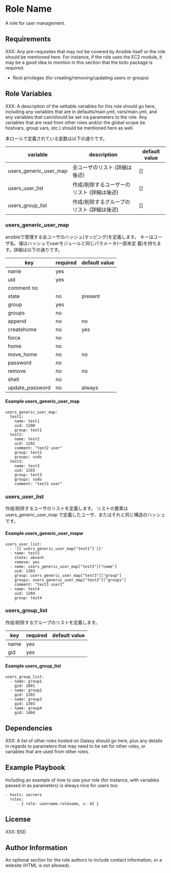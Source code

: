 Role Name
=========

A role for user management.

Requirements
------------

XXX: Any pre-requisites that may not be covered by Ansible itself or the role should be mentioned here. For instance, if the role uses the EC2 module, it may be a good idea to mention in this section that the boto package is required.

* Root privileges (for creating/removing/updating users or groups)

Role Variables
--------------

XXX: A description of the settable variables for this role should go here, including any variables that are in defaults/main.yml, vars/main.yml, and any variables that can/should be set via parameters to the role. Any variables that are read from other roles and/or the global scope (ie. hostvars, group vars, etc.) should be mentioned here as well.

本ロールで定義されている変数は以下の通りです。

| variable | description | default value |
|----------|-------------|---------------|
| users_generic_user_map | 全ユーザのリスト (詳細は後述) | [] |
| users_user_list | 作成/削除するユーザーのリスト (詳細は後述) | [] |
| users_group_list | 作成/削除するグループのリスト (詳細は後述) | [] |

### users_generic_user_map

ansibleで管理する全ユーザのハッシュ(マッピング)を定義します。
キーはユーザ名、値はハッシュでuserモジュールと同じパラメータ(一部未定
義)を持ちます。詳細は以下の通りです。

| key | required | default value |
|-----|----------|---------------|
| name | yes |  |
| uid | yes |
| comment no |  |
| state | no | present |
| group | yes |
| groups | no |  |
| append | no | no |
| createhome | no | yes |  |
| force | no |  |
| home | no |  |
| move_home | no | no |
| password | no |  |
| remove | no | no |
| shell | no |  |
| update_password | no | always |

#### Example users_generic_user_map

```
users_generic_user_map:
  test1:
    name: test1
    uid: 1200
    group: test1
  test2:
    name: test2
    uid: 1202
    comment: "test2 user"
    group: test2
    groups: sudo
  test3:
    name: test3
    uid: 1203
    group: test3
    groups: sudo
    comment: "test3 user"
```

### users_user_list

作成/削除するユーザのリストを定義します。
リストの要素は users_generic_user_map で定義したユーザ、またはそれと同じ構造のハッシュです。

#### Example users_generic_user_mapw

```
users_user_list:
  - '{{ users_generic_user_map["test1"] }}'
  - name: test2
    state: absent
    remove: yes
  - name: users_generic_user_map["test3"]["name"]
    uid: 1303
    group: users_generic_user_map["test3"]["group"]
    groups: users_generic_user_map["test3"]["groups"]
    comment: "test3 user2"
  - name: test4
    uid: 1204
    group: test4
```

### users_group_list

作成/削除するグループのリストを定義します。

| key | required | default value |
|-----|----------|---------------|
| name | yes |  |
| gid | yes |  |

#### Example users_group_list

```
users_group_list:
  - name: group1
    gid: 1001
  - name: group2
    gid: 1202
  - name: group3
    gid: 1303
  - name: group4
    gid: 1404
```

Dependencies
------------

XXX: A list of other roles hosted on Galaxy should go here, plus any details in regards to parameters that may need to be set for other roles, or variables that are used from other roles.

Example Playbook
----------------

Including an example of how to use your role (for instance, with variables passed in as parameters) is always nice for users too:

    - hosts: servers
      roles:
         - { role: username.rolename, x: 42 }

License
-------

XXX: BSD

Author Information
------------------

An optional section for the role authors to include contact information, or a website (HTML is not allowed).
